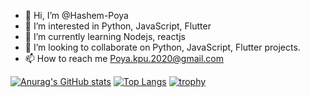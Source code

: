 - 👋 Hi, I’m @Hashem-Poya
- 👀 I’m interested in Python, JavaScript, Flutter
- 🌱 I’m currently learning Nodejs, reactjs 
- 💞️ I’m looking to collaborate on Python, JavaScript, Flutter projects.
- 📫 How to reach me Poya.kpu.2020@gmail.com

[![Anurag's GitHub stats](https://github-readme-stats.vercel.app/api?username=Hashem-Poya)](https://github.com/Hashem-Poya/github-readme-stats)
[![Top Langs](https://github-readme-stats.vercel.app/api/top-langs/?username=Hashem-Poya&layout=compact)](https://github.com/Hashem-Poya/github-readme-stats)
[![trophy](https://github-profile-trophy.vercel.app/?username=Hashem-Poya&row=1&column=7&no-bg=false)](https://github.com/Hashem-Poya/github-profile-trophy)


<!---
Hashem-Poya/Hashem-Poya is a ✨ special ✨ repository because its `README.md` (this file) appears on your GitHub profile.
You can click the Preview link to take a look at your changes.
--->
